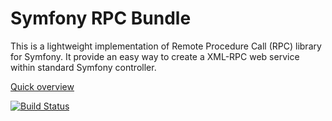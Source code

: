 Symfony RPC Bundle
==================

This is a lightweight implementation of Remote Procedure Call (RPC) library for Symfony.
It provide an easy way to create a XML-RPC web service within standard Symfony controller.

[Quick overview](https://github.com/skolodyazhnyy/symfony-rpc-bundle/blob/master/Resources/doc/Index.md)

[![Build Status](https://travis-ci.org/skolodyazhnyy/symfony-rpc-bundle.png?branch=master)](https://travis-ci.org/skolodyazhnyy/symfony-rpc-bundle)